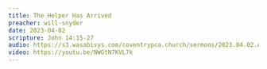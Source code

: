 ```yaml
---
title: The Helper Has Arrived
preacher: will-snyder
date: 2023-04-02
scripture: John 14:15-27
audio: https://s3.wasabisys.com/coventrypca.church/sermons/2023.04.02.A The Helper Has Arrived - Will Snyder.mp3
video: https://youtu.be/NWGtN7KVL7k
---
```

